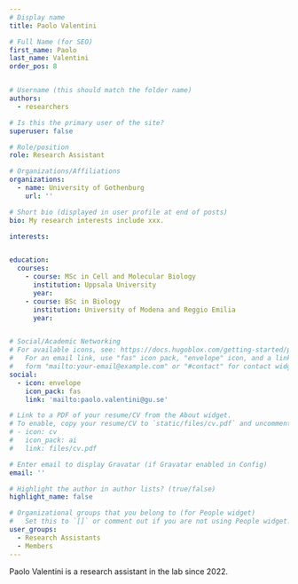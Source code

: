 ```yaml
---
# Display name
title: Paolo Valentini

# Full Name (for SEO)
first_name: Paolo
last_name: Valentini
order_pos: 8


# Username (this should match the folder name)
authors:
  - researchers

# Is this the primary user of the site?
superuser: false

# Role/position
role: Research Assistant

# Organizations/Affiliations
organizations:
  - name: University of Gothenburg
    url: ''

# Short bio (displayed in user profile at end of posts)
bio: My research interests include xxx.

interests:


education:
  courses:
    - course: MSc in Cell and Molecular Biology
      institution: Uppsala University
      year:
    - course: BSc in Biology
      institution: University of Modena and Reggio Emilia
      year:


# Social/Academic Networking
# For available icons, see: https://docs.hugoblox.com/getting-started/page-builder/#icons
#   For an email link, use "fas" icon pack, "envelope" icon, and a link in the
#   form "mailto:your-email@example.com" or "#contact" for contact widget.
social:
  - icon: envelope
    icon_pack: fas
    link: 'mailto:paolo.valentini@gu.se'

# Link to a PDF of your resume/CV from the About widget.
# To enable, copy your resume/CV to `static/files/cv.pdf` and uncomment the lines below.
# - icon: cv
#   icon_pack: ai
#   link: files/cv.pdf

# Enter email to display Gravatar (if Gravatar enabled in Config)
email: ''

# Highlight the author in author lists? (true/false)
highlight_name: false

# Organizational groups that you belong to (for People widget)
#   Set this to `[]` or comment out if you are not using People widget.
user_groups:
  - Research Assistants
  - Members
---
```


Paolo Valentini is a research assistant in the lab since 2022.
